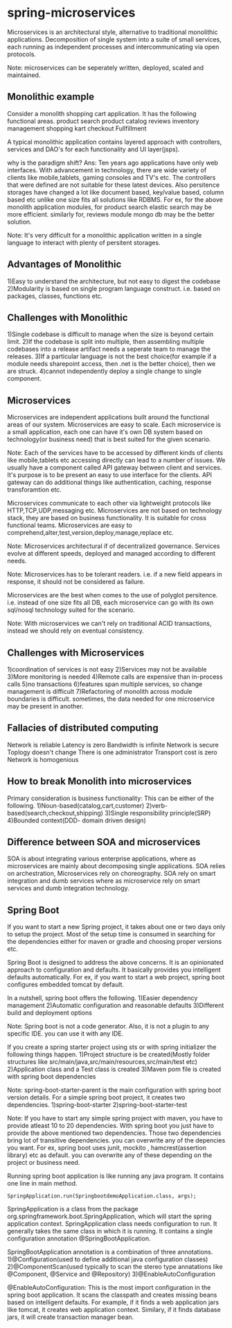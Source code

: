 # spring-microservices

Microservices is an architectural style, alternative to traditional monolithic applications. 
Decomposition of single system into a suite of small services, each running as independent processes and intercommunicating via open protocols.

Note: microservices can be seperately written, deployed, scaled and maintained. 

Monolithic example
------------------
Consider a monolith shopping cart application. It has the following functional areas.
product search
product catalog
reviews
inventory management
shopping kart
checkout
Fullfillment

A typical monolithic application contains layered approach with controllers, services and DAO's for each functionality and UI layer(jsps).

why is the paradigm shift?
Ans: Ten years ago applications have only web interfaces. With advancement in technology, there are wide variety of clients like mobile,tablets, gaming consoles and TV's etc. The controllers that were defined are not suitable for these latest devices. Also persitence storages have changed a lot like document based, key/value based, column based etc unlike one size fits all solutions like RDBMS. For ex, for the above monolith application modules, for product search elastic search may be more efficient. similarly for, reviews module mongo db may be the better solution.

Note: It's very difficult for a monolithic application written in a single language to interact with plenty of persitent storages.

Advantages of Monolithic
------------------------
1)Easy to understand the architecture, but not easy to digest the codebase
2)Modularity is based on single program language construct. i.e. based on packages, classes, functions etc.

Challenges with Monolithic
--------------------------
1)Single codebase is difficult to manage when the size is beyond certain limit.
2)If the codebase is split into multiple, then assembling multiple codebases into a release artifact needs a seperate team to manage the releases.
3)If a particular language is not the best choice(for example if a module needs sharepoint access, then .net is the better choice), then we are struck.
4)cannot independently deploy a single change to single component.

Microservices
-------------
Microservices are independent applications built around the functional areas of our system.
Microservices are easy to scale. Each microservice is a small application, each one can have it's own DB system based on technology(or business need) that is best suited for the given scenario. 

Note:
Each of the services have to be accessed by different kinds of clients like mobile,tablets etc accessing directly can lead to a number of issues. We usually have a component called API gateway between client and services. It's purpose is to be present an easy to use interface for the clients. API gateway can do additional things like authentication, caching, response transforamtion etc.

Microservices communicate to each other via lightweight protocols like HTTP,TCP,UDP,messaging etc.
Microservices are not based on technology stack, they are based on business functionality. It is suitable for cross functional teams.
Microservices are easy to comprehend,alter,test,version,deploy,manage,replace etc.

Note: Microservices architectural if of decentralized governance. Services evolve at different speeds, deployed and managed according to different needs.

Note: Microservices has to be tolerant readers. i.e. if a new field appears in response, it should not be considered as failure.

Microservices are the best when comes to the use of polyglot persitence. i.e. instead of one size fits all DB, each microservice can go with its own sql/nosql technology suited for the scenario. 

Note: With microservices we can't rely on traditional ACID transactions, instead we should rely on eventual consistency.

Challenges with Microservices
-----------------------------
1)coordination of services is not easy
2)Services may not be available
3)More monitoring is needed
4)Remote calls are expensive than in-process calls
5)no transactions
6)features span multiple services, so change management is difficult
7)Refactoring of monolith across module boundaries is difficult. sometimes, the data needed for one microservice may be present in another.

Fallacies of distributed computing
----------------------------------
Network is reliable
Latency is zero
Bandwidth is infinite
Network is secure
Toplogy doesn't change
There is one administrator
Transport cost is zero
Network is homogenious

How to break Monolith into microservices
----------------------------------------
Primary consideration is business functionality: 
This can be either of the following.
1)Noun-based(catalog,cart,customer)
2)verb-based(search,checkout,shipping)
3)Single responsibility principle(SRP)
4)Bounded context(DDD- domain driven design)

Difference between SOA and microservices
----------------------------------------
SOA is about integrating various enterprise applications, where as microservices are mainly about decomposing single applications.
SOA relies on archestration, Microservices rely on choreography.
SOA rely on smart integration and dumb services where as microservice rely on smart services and dumb integration technology.

Spring Boot
-----------
If you want to start a new Spring project, it takes about one or two days only to setup the project. Most of the setup time is consumed in searching for the dependencies either for maven or gradle and choosing proper versions etc. 

Spring Boot is designed to address the above concerns. It is an opinionated approach to configuration and defaults. It basically provides you intelligent defaults automatically. For ex, if you want to start a web project, spring boot configures embedded tomcat by default.

In a nutshell, spring boot offers the following.
1)Easier dependency management
2)Automatic configuration and reasonable defaults
3)Different build and deployment options

Note: Spring boot is not a code generator. Also, it is not a plugin to any specific IDE. you can use it with any IDE.

If you create a spring starter project using sts or with spring initializer the following things happen.
1)Project structure is be created(Mostly folder structures like src/main/java,src/main/resources,src/main/test etc)
2)Application class and a Test class is created
3)Maven pom file is created with spring boot dependencies

Note: spring-boot-starter-parent is the main configuration with spring boot version details. For a simple spring boot project, it creates two dependencies.
1)spring-boot-starter
2)spring-boot-starter-test

Note: If you have to start any simple spring project with maven, you have to provide atleast 10 to 20 dependencies. With spring boot you just have to provide the above mentioned two dependencies. Those two dependencies bring lot of transitive dependencies. you can overwrite any of the depencies you want. For ex, spring boot uses junit, mockito , hamcrest(assertion library) etc as default. you can overwrite any of these depending on the project or business need.

Running spring boot application is like running any java program. It contains one line in main method. 

	SpringApplication.run(SpringbootdemoApplication.class, args);
	
SpringApplication is a class from the package org.springframework.boot.SpringApplication, which will start the spring application context. SpringApplication class needs configuration to run. It generally takes the same class in which it is running. It contains a single configuration annotation @SpringBootApplication.

SpringBootApplication annotation is a combination of three annotations. 
1)@Configuration(used to define additional java configuration classes)
2)@ComponentScan(used typically to scan the stereo type annatations like @Component, @Service and @Repository)
3)@EnableAutoConfiguration

@EnableAutoConfiguration: This is the most import configuration in the spring boot application. It scans the classpath and creates missing beans based on intelligent defaults. For example, if it finds a web application jars like tomcat, it creates web application context. Similary, if it finds database jars, it will create transaction manager bean.

